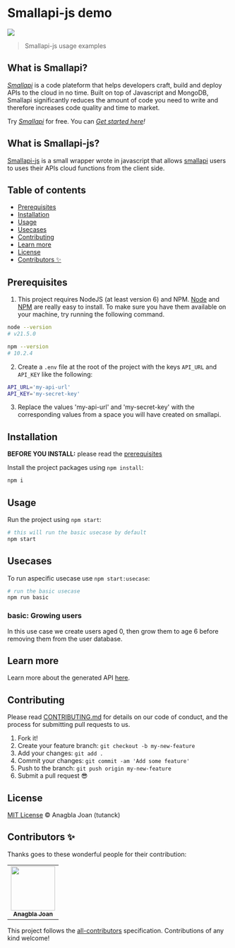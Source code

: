 # Smallapi-js demo

[![](https://img.shields.io/npm/l/smallapi-js.svg)](https://github.com/tutanck/smallapi-js/blob/main/LICENSE)

> Smallapi-js usage examples

## What is Smallapi?

_[Smallapi](https://smallapi.io/)_ is a code plateform that helps developers craft, build and deploy APIs to the cloud in no time. Built on top of Javascript and MongoDB, Smallapi significantly reduces the amount of code you need to write and therefore increases code quality and time to market.

Try _[Smallapi](https://smallapi.io/)_ for free. You can _[Get started here](https://develop.smallapi.io/docs/page/quick-start)!_

## What is Smallapi-js?

[Smallapi-js](https://github.com/tutanck/smallapi-js) is a small wrapper wrote in javascript that allows [smallapi](https://smallapi.io/) users to uses their APIs cloud functions from the client side.

## Table of contents

- [Prerequisites](#prerequisites)
- [Installation](#installation)
- [Usage](#usage)
- [Usecases](#usecases)
- [Contributing](#contributing)
- [Learn more](#Learn-more)
- [License](#license)
- [Contributors ✨](#contributors-)

## Prerequisites

1. This project requires NodeJS (at least version 6) and NPM.
   [Node](http://nodejs.org/) and [NPM](https://npmjs.org/) are really easy to install.
   To make sure you have them available on your machine,
   try running the following command.

```sh
node --version
# v21.5.0

npm --version
# 10.2.4
```

2. Create a `.env` file at the root of the project with the keys `API_URL` and `API_KEY` like the following:

```sh
API_URL='my-api-url'
API_KEY='my-secret-key'
```

3. Replace the values ​​'my-api-url' and 'my-secret-key' with the corresponding values ​​from a space you will have created on smallapi.

## Installation

**BEFORE YOU INSTALL:** please read the [prerequisites](#prerequisites)

Install the project packages using `npm install`:

```sh
npm i
```

## Usage

Run the project using `npm start`:

```sh
# this will run the basic usecase by default
npm start
```

## Usecases

To run aspecific usecase use `npm start:usecase`:

```sh
# run the basic usecase
npm run basic
```

### basic: Growing users

In this use case we create users aged 0, then grow them to age 6 before removing them from the user database.

## Learn more

Learn more about the generated API [here](https://github.com/tutanck/smallapi-js#api).

<!-- ##  : Populate

// Populate authors
TODO -->

## Contributing

Please read [CONTRIBUTING.md](CONTRIBUTING.md) for details on our code of conduct, and the process for submitting pull requests to us.

1.  Fork it!
2.  Create your feature branch: `git checkout -b my-new-feature`
3.  Add your changes: `git add .`
4.  Commit your changes: `git commit -am 'Add some feature'`
5.  Push to the branch: `git push origin my-new-feature`
6.  Submit a pull request :sunglasses:

## License

[MIT License](https://tutanck.mit-license.org/2018) © Anagbla Joan (tutanck)

## Contributors ✨

Thanks goes to these wonderful people for their contribution:

<!-- ALL-CONTRIBUTORS-LIST:START - Do not remove or modify this section -->
<!-- prettier-ignore-start -->
<!-- markdownlint-disable -->
<table>
  <tr>
    <td align="center"><a href="https://about.me/tutanck"><img src="https://avatars.githubusercontent.com/u/15267552?v=4" width="100px;" alt=""/><br /><sub><b>Anagbla Joan</b></sub></a><br /></td>
  </tr>
</table>

<!-- markdownlint-restore -->
<!-- prettier-ignore-end -->

<!-- ALL-CONTRIBUTORS-LIST:END -->

This project follows the [all-contributors](https://github.com/all-contributors/all-contributors) specification. Contributions of any kind welcome!
